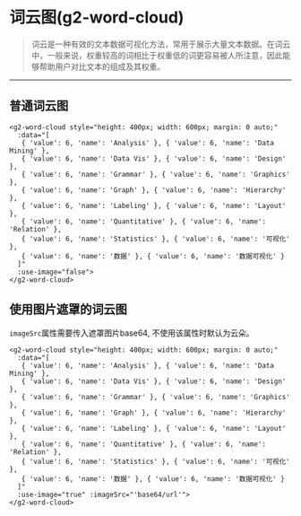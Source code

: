 # 词云图(g2-word-cloud)
>词云是一种有效的文本数据可视化方法，常用于展示大量文本数据。在词云中，一般来说，权重较高的词相比于权重低的词更容易被人所注意，因此能够帮助用户对比文本的组成及其权重。
------
## 普通词云图
```vue
<g2-word-cloud style="height: 400px; width: 600px; margin: 0 auto;"
  :data="[
   { 'value': 6, 'name': 'Analysis' }, { 'value': 6, 'name': 'Data Mining' },
   { 'value': 6, 'name': 'Data Vis' }, { 'value': 6, 'name': 'Design' },
   { 'value': 6, 'name': 'Grammar' }, { 'value': 6, 'name': 'Graphics' },
   { 'value': 6, 'name': 'Graph' }, { 'value': 6, 'name': 'Hierarchy' },
   { 'value': 6, 'name': 'Labeling' }, { 'value': 6, 'name': 'Layout' },
   { 'value': 6, 'name': 'Quantitative' }, { 'value': 6, 'name': 'Relation' },
   { 'value': 6, 'name': 'Statistics' }, { 'value': 6, 'name': '可视化' },
   { 'value': 6, 'name': '数据' }, { 'value': 6, 'name': '数据可视化' }
  ]"
  :use-image="false">
</g2-word-cloud>
```
<g2-word-cloud style="height: 400px; width: 600px; margin: 0 auto;" :use-image="false"></g2-word-cloud>

## 使用图片遮罩的词云图
`imageSrc`属性需要传入遮罩图片base64, 不使用该属性时默认为云朵。
```vue
<g2-word-cloud style="height: 400px; width: 600px; margin: 0 auto;"
  :data="[
   { 'value': 6, 'name': 'Analysis' }, { 'value': 6, 'name': 'Data Mining' },
   { 'value': 6, 'name': 'Data Vis' }, { 'value': 6, 'name': 'Design' },
   { 'value': 6, 'name': 'Grammar' }, { 'value': 6, 'name': 'Graphics' },
   { 'value': 6, 'name': 'Graph' }, { 'value': 6, 'name': 'Hierarchy' },
   { 'value': 6, 'name': 'Labeling' }, { 'value': 6, 'name': 'Layout' },
   { 'value': 6, 'name': 'Quantitative' }, { 'value': 6, 'name': 'Relation' },
   { 'value': 6, 'name': 'Statistics' }, { 'value': 6, 'name': '可视化' },
   { 'value': 6, 'name': '数据' }, { 'value': 6, 'name': '数据可视化' }
  ]"
  :use-image="true" :imageSrc="'base64/url'">
</g2-word-cloud>
```
<g2-word-cloud style="height: 400px; width: 600px; margin: 0 auto;" :use-image="true"></g2-word-cloud>